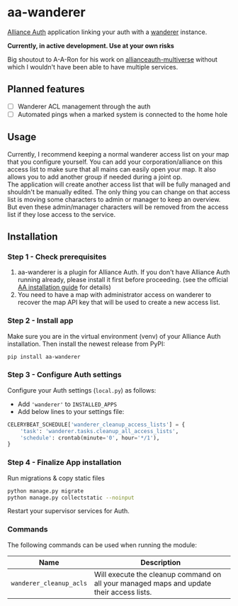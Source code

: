 # aa-wanderer

[Alliance Auth](https://gitlab.com/allianceauth/allianceauth) application linking your auth with a [wanderer](https://wanderer.ltd/) instance.

**Currently, in active development. Use at your own risks**

Big shoutout to A-A-Ron for his work on [allianceauth-multiverse](https://github.com/Solar-Helix-Independent-Transport/allianceauth-discord-multiverse) without which I wouldn't have been able to have multiple services.

## Planned features
- [ ] Wanderer ACL management through the auth
- [ ] Automated pings when a marked system is connected to the home hole

## Usage
Currently, I recommend keeping a normal wanderer access list on your map that you configure yourself.
You can add your corporation/alliance on this access list to make sure that all mains can easily open your map.
It also allows you to add another group if needed during a joint op. \
The application will create another access list that will be fully managed and shouldn't be manually edited.
The only thing you can change on that access list is moving some characters to admin or manager to keep an overview.
But even these admin/manager characters will be removed from the access list if they lose access to the service.

## Installation

### Step 1 - Check prerequisites

1. aa-wanderer is a plugin for Alliance Auth. If you don't have Alliance Auth running already, please install it first before proceeding. (see the official [AA installation guide](https://allianceauth.readthedocs.io/en/latest/installation/auth/allianceauth/) for details)
2. You need to have a map with administrator access on wanderer to recover the map API key that will be used to create a new access list.

### Step 2 - Install app

Make sure you are in the virtual environment (venv) of your Alliance Auth installation. Then install the newest release from PyPI:

```bash
pip install aa-wanderer
```

### Step 3 - Configure Auth settings

Configure your Auth settings (`local.py`) as follows:

- Add `'wanderer'` to `INSTALLED_APPS`
- Add below lines to your settings file:

```python
CELERYBEAT_SCHEDULE['wanderer_cleanup_access_lists'] = {
    'task': 'wanderer.tasks.cleanup_all_access_lists',
    'schedule': crontab(minute='0', hour='*/1'),
}
```

### Step 4 - Finalize App installation

Run migrations & copy static files

```bash
python manage.py migrate
python manage.py collectstatic --noinput
```

Restart your supervisor services for Auth.


### Commands

The following commands can be used when running the module:

| Name                    | Description                                                                              |
|-------------------------|------------------------------------------------------------------------------------------|
| `wanderer_cleanup_acls` | Will execute the cleanup command on all your managed maps and update their access lists. |
